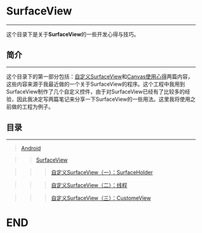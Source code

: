 # SurfaceView

---

这个目录下是关于**SurfaceView**的一些开发心得与技巧。

## 简介

---

这个目录下的第一部分包括：[自定义SurfaceView](./自定义SurfaceView1.md)和[Canvas使用心得]()两篇内容，这些内容来源于我最近做的一个关于SurfaceView的程序。这个工程中我用到SurfaceView制作了几个自定义控件，由于对SurfaceView已经有了比较多的经验，因此我决定写两篇笔记来分享一下SurfaceView的一些用法。这里我将使用之前做的工程为例子。

## 目录

---

> [Android](../README.md)

>> [SurfaceView](README.md)

>>> [自定义SurfaceView（一）：SurfaceHolder](./自定义SurfaceView1.md)

>>> [自定义SurfaceView（二）：线程](./自定义SurfaceView2.md)

>>> [自定义SurfaceView（三）：CustomeView](./自定义)



# END